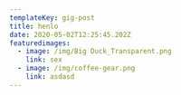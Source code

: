 ```yaml
---
templateKey: gig-post
title: henlo
date: 2020-05-02T12:25:45.202Z
featuredimages:
  - image: /img/Big Duck_Transparent.png
    link: sex
  - image: /img/coffee-gear.png
    link: asdasd
---
```

